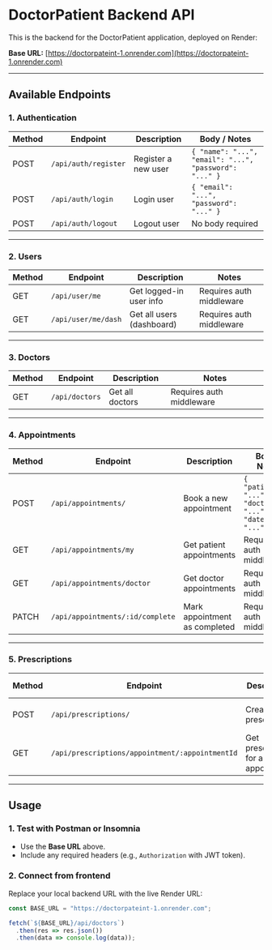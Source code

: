 # DoctorPatient Backend API

This is the backend for the DoctorPatient application, deployed on Render:

**Base URL:** [https://doctorpateint-1.onrender.com](https://doctorpateint-1.onrender.com)

---

## **Available Endpoints**

### **1. Authentication**
| Method | Endpoint                  | Description                | Body / Notes                        |
|--------|---------------------------|----------------------------|-------------------------------------|
| POST   | `/api/auth/register`       | Register a new user        | `{ "name": "...", "email": "...", "password": "..." }` |
| POST   | `/api/auth/login`          | Login user                 | `{ "email": "...", "password": "..." }` |
| POST   | `/api/auth/logout`         | Logout user                | No body required                     |

---

### **2. Users**
| Method | Endpoint                  | Description                | Notes                        |
|--------|---------------------------|----------------------------|-------------------------------|
| GET    | `/api/user/me`             | Get logged-in user info    | Requires auth middleware      |
| GET    | `/api/user/me/dash`        | Get all users (dashboard)  | Requires auth middleware      |

---

### **3. Doctors**
| Method | Endpoint                  | Description                | Notes                        |
|--------|---------------------------|----------------------------|-------------------------------|
| GET    | `/api/doctors`             | Get all doctors            | Requires auth middleware      |

---

### **4. Appointments**
| Method | Endpoint                          | Description                        | Body / Notes                        |
|--------|-----------------------------------|------------------------------------|-------------------------------------|
| POST   | `/api/appointments/`              | Book a new appointment             | `{ "patientId": "...", "doctorId": "...", "date": "..." }` |
| GET    | `/api/appointments/my`            | Get patient appointments           | Requires auth middleware            |
| GET    | `/api/appointments/doctor`        | Get doctor appointments            | Requires auth middleware            |
| PATCH  | `/api/appointments/:id/complete`  | Mark appointment as completed      | Requires auth middleware            |

---

### **5. Prescriptions**
| Method | Endpoint                                 | Description                        | Body / Notes                        |
|--------|-----------------------------------------|------------------------------------|-------------------------------------|
| POST   | `/api/prescriptions/`                   | Create a prescription              | Requires auth middleware            |
| GET    | `/api/prescriptions/appointment/:appointmentId` | Get prescription for an appointment | Requires auth middleware            |

---

## **Usage**

### **1. Test with Postman or Insomnia**
- Use the **Base URL** above.
- Include any required headers (e.g., `Authorization` with JWT token).

### **2. Connect from frontend**
Replace your local backend URL with the live Render URL:

```js
const BASE_URL = "https://doctorpateint-1.onrender.com";

fetch(`${BASE_URL}/api/doctors`)
  .then(res => res.json())
  .then(data => console.log(data));
